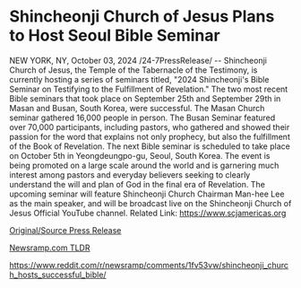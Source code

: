 # Shincheonji Church of Jesus Plans to Host Seoul Bible Seminar

NEW YORK, NY, October 03, 2024 /24-7PressRelease/ -- Shincheonji Church of Jesus, the Temple of the Tabernacle of the Testimony, is currently hosting a series of seminars titled, "2024 Shincheonji's Bible Seminar on Testifying to the Fulfillment of Revelation."   The two most recent Bible seminars that took place on September 25th and September 29th in Masan and Busan, South Korea, were successful. The Masan Church seminar gathered 16,000 people in person. The Busan Seminar featured over 70,000 participants, including pastors, who gathered and showed their passion for the word that explains not only prophecy, but also the fulfillment of the Book of Revelation.  The next Bible seminar is scheduled to take place on October 5th in Yeongdeungpo-gu, Seoul, South Korea. The event is being promoted on a large scale around the world and is garnering much interest among pastors and everyday believers seeking to clearly understand the will and plan of God in the final era of Revelation.   The upcoming seminar will feature Shincheonji Church Chairman Man-hee Lee as the main speaker, and will be broadcast live on the Shincheonji Church of Jesus Official YouTube channel.  Related Link: https://www.scjamericas.org 

[Original/Source Press Release](https://www.24-7pressrelease.com/press-release/514906/shincheonji-church-of-jesus-plans-to-host-seoul-bible-seminar)
                    

[Newsramp.com TLDR](None) 

https://www.reddit.com/r/newsramp/comments/1fv53vw/shincheonji_church_hosts_successful_bible/